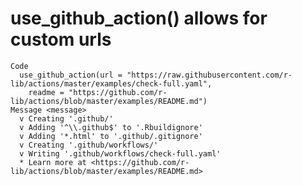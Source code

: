 # use_github_action() allows for custom urls

    Code
      use_github_action(url = "https://raw.githubusercontent.com/r-lib/actions/master/examples/check-full.yaml",
        readme = "https://github.com/r-lib/actions/blob/master/examples/README.md")
    Message <message>
      v Creating '.github/'
      v Adding '^\\.github$' to '.Rbuildignore'
      v Adding '*.html' to '.github/.gitignore'
      v Creating '.github/workflows/'
      v Writing '.github/workflows/check-full.yaml'
      * Learn more at <https://github.com/r-lib/actions/blob/master/examples/README.md>

